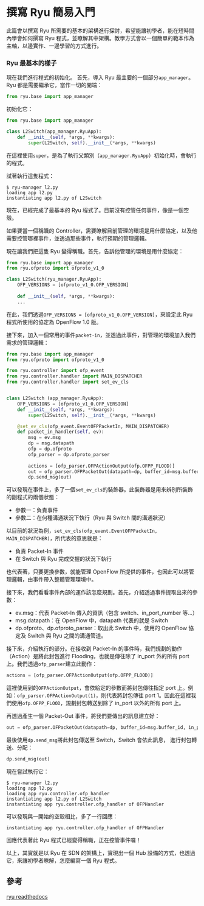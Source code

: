 # 撰寫 Ryu 簡易入門

此篇會以撰寫 Ryu 所需要的基本的架構進行探討，希望能讓初學者，能在短時間內學會如何撰寫 Ryu 程式，並瞭解其中架構。教學方式會以一個簡單的範本作為主軸，以邊實作、一邊學習的方式進行。

### Ryu 最基本的樣子

現在我們進行程式的初始化。 首先，導入 Ryu 最主要的一個部分```app_manager```。Ryu 都是需要繼承它，當作一切的開端：

```python
from ryu.base import app_manager
```

初始化它：

```python
from ryu.base import app_manager

class L2Switch(app_manager.RyuApp):
	def __init__(self, *args, **kwargs):
		super(L2Switch, self).__init__(*args, **kwargs)
```

在這裡使用```super```，是為了執行父類別（```app_manager.RyuApp```）初始化時，會執行的程式。

試著執行這隻程式：

```shell
$ ryu-manager l2.py
loading app l2.py
instantiating app l2.py of L2Switch
```

現在，已經完成了最基本的 Ryu 程式了。目前沒有控管任何事件，像是一個空殼。

如果要當一個稱職的 Controller，需要瞭解目前管理的環境是用什麼協定，以及他需要控管哪裡事件，並透過那些事件，執行預期的管理邏輯。

現在讓我們把這隻 Ryu 變得稱職。首先，告訴他管理的環境是用什麼協定：

```python
from ryu.base import app_manager
from ryu.ofproto import ofproto_v1_0

class L2Switch(ryu_manager.RyuApp):
	OFP_VERSIONS = [ofproto_v1_0.OFP_VERSION]
	
	def __init__(self, *args, **kwargs):
	...
```
在此，我們透過```OFP_VERSIONS = [ofproto_v1_0.OFP_VERSION]```，來設定此 Ryu 程式所使用的協定為 OpenFlow 1.0 版。

接下來，加入一個常用的事件```packet-in```，並透過此事件，對管理的環境加入我們需求的管理邏輯：

```python
from ryu.base import app_manager
from ryu.ofproto import ofproto_v1_0

from ryu.controller import ofp_event
from ryu.controller.handler import MAIN_DISPATCHER
from ryu.controller.handler import set_ev_cls


class L2Switch (app_manager.RyuApp):
	OFP_VERSIONS = [ofproto_v1_0.OFP_VERSION]
	def __init__(self, *args, **kwargs):
		super(L2Switch, self).__init__(*args, **kwargs)

	@set_ev_cls(ofp_event.EventOFPPacketIn, MAIN_DISPATCHER)
	def packet_in_handler(self, ev):
		msg = ev.msg
		dp = msg.datapath
		ofp = dp.ofproto
		ofp_parser = dp.ofproto_parser
		
		actions = [ofp_parser.OFPActionOutput(ofp.OFPP_FLOOD)]
		out = ofp_parser.OFPPacketOut(datapath=dp, buffer_id=msg.buffer_id, in_port=msg.in_port, actions=actions)
		dp.send_msg(out)
```

可以發現在事件上，多了一個```set_ev_cls```的裝飾器。此裝飾器是用來辨別所裝飾的副程式的兩個狀態：

* 參數一：負責事件
* 參數二：在何種溝通狀況下執行（Ryu 與 Switch 間的溝通狀況）

以目前的狀況為例，```set_ev_cls(ofp_event.EventOFPPacketIn, MAIN_DISPATCHER)```，所代表的意思就是：

* 負責 Packet-In 事件
* 在 Switch 與 Ryu 完成交握的狀況下執行

也代表著，只要更換參數，就能管理 OpenFlow 所提供的事件，也因此可以將管理邏輯，由事件帶入整體管理環境中。

接下來，我們看看事件內部的運作該怎麼規劃。首先，介紹透過事件提取出來的參數：

* ev.msg：代表 Packet-In 傳入的資訊（包含 switch、in\_port\_number 等...）
* msg.datapath：在 OpenFlow 中，datapath 代表的就是 Switch
* dp.ofproto、dp.ofproto_parser：取出此 Switch 中，使用的 OpenFlow 協定及 Switch 與 Ryu 之間的溝通管道。

接下來，介紹執行的部分。在接收到 Packet-In 的事件時，我們規劃的動作（Action）是將此封包進行 Flooding，也就是傳往除了 in_port 外的所有 port 上。我們透過```ofp_parser```建立此動作：

```python
actions = [ofp_parser.OFPActionOutput(ofp.OFPP_FLOOD)]
```

這裡使用到的```OFPActionOutput```，會依給定的參數而將封包傳往指定 port 上。例如：```ofp_parser.OFPActionOutput(1)```，則代表將封包傳往 port 1。因此在這裡我們使用```ofp.OFPP_FLOOD```，規劃封包轉送到除了 in_port 以外的所有 port 上。

再透過產生一個 Packet-Out 事件，將我們要傳出的訊息建立好：

```python
out = ofp_parser.OFPacketOut(datapath=dp, buffer_id=msg.buffer_id, in_port=msg.in_port, actions=actions)
```
最後使用```dp.send_msg```將此封包傳送至 Switch，Switch 會依此訊息， 進行封包轉送、分配：

```python
dp.send_msg(out)
```

現在嘗試執行它：

```shell
$ ryu-manager l2.py
loading app l2.py
loading app ryu.controller.ofp_handler
instantiating app l2.py of L2Switch
instantiating app ryu.controller.ofp_handler of OFPHandler
```

可以發現與一開始的空殼相比，多了一行回應：

```shell
instantiating app ryu.controller.ofp_handler of OFPHandler
```

回應代表著此 Ryu 程式已經變得稱職，正在控管事件囉！

以上，其實就是以 Ryu 在 SDN 的架構上，實現出一個 Hub 設備的方式，也透過它，來讓初學者瞭解，怎麼編寫一個 Ryu 程式。

## 參考

[ryu readthedocs](http://ryu.readthedocs.io/en/latest/getting_started.html)
